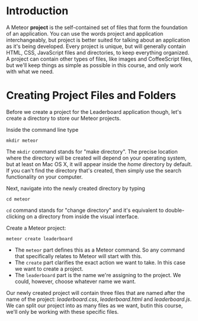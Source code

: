 # Introduction

A Meteor **project** is the self-contained set of files that form the foundation of an application. You can use the words project and application interchangeably, but project is better suited for talking about an application as it's being developed. Every project is unique, but will generally contain HTML, CSS, JavaScript files and directories, to keep everything organized. A project can contain other types of files, like images and CoffeeScript files, but we'll keep things as simple as possible in this course, and only work with what we need.

# Creating Project Files and Folders

Before we create a project for the Leaderboard application though, let's create a directory to store our Meteor projects.

Inside the command line type

```
mkdir meteor
```

The `mkdir` command stands for "make directory". The precise location where the directory will be created will depend on your operating system, but at least on Mac OS X, it will appear inside the *home* directory by default. If you can't find the directory that's created, then simply use the search functionality on your computer.

Next, navigate into the newly created directory by typing

```
cd meteor
```

`cd` command stands for "change directory" and it's equivalent to double-clicking on a directory from inside the visual interface.

Create a Meteor project:

```
meteor create leaderboard
```

* The `meteor` part defines this as a Meteor command. So any command that specifically relates to Meteor will start with this.
* The `create` part clarifies the exact action we want to take. In this case we want to create a project.
* The `leaderboard` part is the name we're assigning to the project. We could, however, choose whatever name we want.

Our newly created project will contain three files that are named after the name of the project: *leaderboard.css*, *leaderboard.html* and *leaderboard.js*. We can split our project into as many files as we want, butin this course, we'll only be working with these specific files.